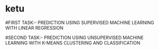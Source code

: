 # ketu
#FIRST TASK:-
PREDICTION USING SUPERVISED MACHINE LEARNING WITH LINEAR REGRESSION 


#SECOND TASK:- 
PREDICTION USING UNSUPERVISED MACHINE LEARNING WITH K-MEANS CLUSTERING AND CLASSIFICATION 

